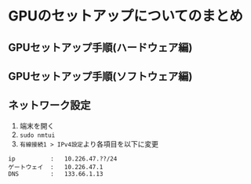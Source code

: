 # GPUのセットアップについてのまとめ

## GPUセットアップ手順(ハードウェア編)

## GPUセットアップ手順(ソフトウェア編)

## ネットワーク設定

1. 端末を開く
2. `sudo nmtui`
3. `有線接続1 > IPv4設定`より各項目を以下に変更
```
ip          :   10.226.47.??/24
ゲートウェイ  :   10.226.47.1
DNS         :   133.66.1.13
```
